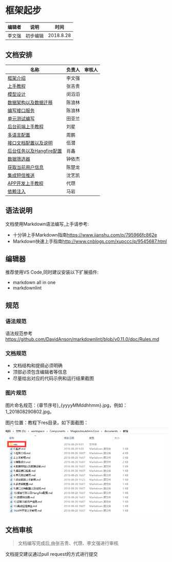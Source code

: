# 框架起步

| 编辑者 | 说明     | 时间      |
| ------ | -------- | --------- |
| 李文强 | 初步编辑 | 2018.8.28 |

## 文档安排

| 名称                                                         | 负责人 | 审核人 |
| ------------------------------------------------------------ | ------ | ------ |
| [框架介绍](./1.框架介绍.md)                                  | 李文强 |
| [上手教程](./2.上手教程.md)                                  | 张吉贵 |
| [模型设计](./3.模型设计.md)                                  | 闵滔滔 |
| [数据架构以及数据迁移](./4.数据架构以及数据迁移.md)          | 陈浪林 |
| [编写接口服务](./5.编写接口服务.md)                          | 陈浪林 |
| [单元测试编写](./6.单元测试编写.md)                          | 田亚兰 |
| [后台前端上手教程](./7.后台前端上手教程.md)                  | 刘星   |
| [多语言配置](./8.多语言配置.md)                              | 周鹏   |
| [接口文档配置以及说明](./9.接口文档配置以及说明.md)          | 伍潜   |
| [后台任务以及Hangfire配置](./10.后台任务以及Hangfire配置.md) | 肖鑫   |
| [数据筛选器](./11.数据筛选器.md)                             | 钟依杰 |
| [获取当前用户信息](./12.获取当前用户信息.md)                 | 陈楚龙 |
| [集成短信推送](./13.集成短信推送.md)                         | 沈艺凯 |
| [APP开发上手教程](./14.APP开发上手教程.md)                   | 代瓒   |
| [依赖注入](./15.依赖注入.md)                                 | 马岩   |

## 语法说明

文档使用Markdown语法编写,上手请参考:

* 十分钟上手Markdown指南<https://www.jianshu.com/p/795966fc862e>
* Markdown快速上手指南<http://www.cnblogs.com/xupccc/p/9545687.html>

## 编辑器

推荐使用VS Code,同时建议安装以下扩展插件:

* markdown all in one
* markdownlint

## 规范

### 语法规范

语法规范参考<https://github.com/DavidAnson/markdownlint/blob/v0.11.0/doc/Rules.md>

### 文档规范

* 文档结构和提纲必须明确
* 顶部必须包含编辑者等信息
* 尽量给出对应的代码示例和运行结果截图

### 图片规范

图片命名规范：{章节序号}_{yyyyMMddhhmm}.jpg，例如：1_201808290802.jpg。

图片位置：教程下res目录，如下面截图：
![生成结构图](./res/0_201808290903.png)

## 文档审核

>文档编写完成后,由张吉贵、代瓒、李文强进行审核

文档提交建议通过pull request的方式进行提交
